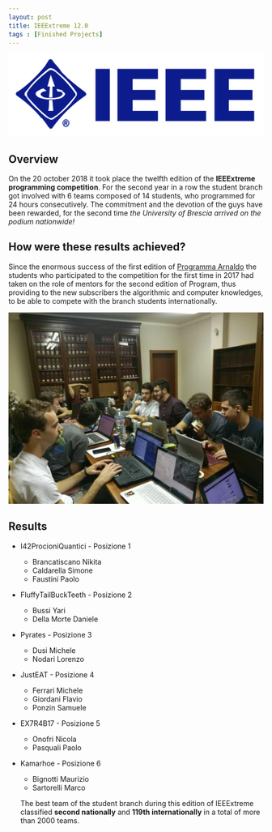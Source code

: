 ```yaml
---
layout: post
title: IEEExtreme 12.0
tags : [Finished Projects]
---
```


![Header](/images/header_ieeextreme12.jpg)


## Overview
On the 20 october 2018 it took place the twelfth edition of the **IEEExtreme programming competition**.
For the second year in a row the student branch got involved with 6 teams composed of 14 students, who programmed for 24 hours consecutively. The commitment and the
devotion of the guys have been rewarded, for the second time *the University of Brescia arrived on the podium nationwide!*

## How were these results achieved?
Since the enormous success of the first edition of [Programma Arnaldo](https://ieee-brescia.github.io/programma_arnaldo/) the students who participated to the competition for the first time in 2017 had taken on the role of mentors for the second edition of Program, thus providing to the new subscribers the
algorithmic and computer knowledges, to be able to compete with the
branch students internationally.

![Image](/images/image_ieeextreme12.0.jpg)

## Results

* I42ProcioniQuantici - Posizione 1
  * Brancatiscano Nikita
  * Caldarella Simone
  * Faustini Paolo
* FluffyTailBuckTeeth - Posizione 2
  * Bussi Yari
  * Della Morte Daniele
* Pyrates - Posizione 3
  * Dusi Michele
  * Nodari Lorenzo
* JustEAT - Posizione 4
  * Ferrari Michele
  * Giordani Flavio
  * Ponzin Samuele
* EX7R4B17 - Posizione 5
  * Onofri Nicola
  * Pasquali Paolo
* Kamarhoe - Posizione 6
  * Bignotti Maurizio
  * Sartorelli Marco

  The best team of the student branch during this edition of IEEExtreme
  classified **second nationally** and **119th internationally** in a total of
  more than 2000 teams.
